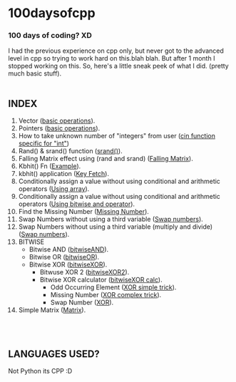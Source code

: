 # 100daysofcpp
### 100 days of coding? **XD**
I had the previous experience on cpp only, but never got to the advanced level in cpp so trying to work hard on this.blah blah.
But after 1 month I stopped working on this. So, here's a little sneak peek of what I did. (pretty much basic stuff).
<br/>
<br/>


## INDEX
1. Vector ([basic operations](https://github.com/sohampod/100daysofcpp/blob/main/vector-basic-operations.cpp)). 
2. Pointers ([basic operations](https://github.com/sohampod/100daysofcpp/blob/main/pointers.cpp)).
3. How to take unknown number of "integers" from user ([cin function specific for "int"](https://github.com/sohampod/100daysofcpp/blob/main/cinfn.cpp))
4. Rand() & srand() function ([srand()](https://github.com/sohampod/100daysofcpp/blob/main/srand.randfn.cpp)).
5. Falling Matrix effect using (rand and srand) ([Falling Matrix](https://github.com/sohampod/100daysofcpp/blob/main/fallingmatrix.cpp)).
6. Kbhit() Fn ([Example](https://github.com/sohampod/100daysofcpp/blob/main/kbhit.cpp)).
7. kbhit() application ([Key Fetch](https://github.com/sohampod/100daysofcpp/blob/main/kbhitapplication.cpp)).
8. Conditionally assign a value without using conditional and arithmetic operators ([Using array](https://github.com/sohampod/100daysofcpp/blob/main/arrayques1.cpp)).
9. Conditionally assign a value without using conditional and arithmetic operators ([Using bitwise and operator](https://github.com/sohampod/100daysofcpp/blob/main/arrayques2.cpp)).
10. Find the Missing Number ([Missing Number](https://github.com/sohampod/100daysofcpp/blob/main/MissingNumber2.cpp)). 
11. Swap Numbers without using a third variable ([Swap numbers](https://github.com/sohampod/100daysofcpp/blob/main/SwapNumberWOfn.cpp)).
12. Swap Numbers without using a third variable (multiply and divide) ([Swap numbers](https://github.com/sohampod/100daysofcpp/blob/main/SwapNumber2.cpp)). 
13. BITWISE
    * Bitwise AND ([bitwiseAND](https://github.com/sohampod/100daysofcpp/blob/main/bitwiseAND.cpp)).
    * Bitwise OR  ([bitwiseOR](https://github.com/sohampod/100daysofcpp/blob/main/bitwiseOR.cpp)).
    * Bitwise XOR ([bitwiseXOR](https://github.com/sohampod/100daysofcpp/blob/main/bitwiseXOR.cpp)).
        * Bitwuse XOR 2 ([bitwiseXOR2](https://github.com/sohampod/100daysofcpp/blob/main/bitwiseXOR2.cpp)).
        * Bitwise XOR calculator ([bitwiseXOR calc](https://github.com/sohampod/100daysofcpp/blob/main/bitwiseXORcalc.cpp)).
            * Odd Occurring Element ([XOR simple trick](https://github.com/sohampod/100daysofcpp/blob/main/OddOccurringElement.cpp)).
            * Missing Number ([XOR complex trick](https://github.com/sohampod/100daysofcpp/blob/main/MissingNumber.cpp)).
            * Swap Number ([XOR](https://github.com/sohampod/100daysofcpp/blob/main/SwapNumberXOR.cpp)).
14. Simple Matrix ([Matrix](https://github.com/sohampod/100daysofcpp/blob/main/Matrix.cpp)).            

<br/>
<br/>

## LANGUAGES USED?
Not Python its CPP :D

